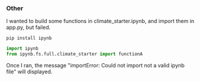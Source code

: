 ### Other
I wanted to build some functions in climate_starter.ipynb, and import them in app.py, but failed.
```shell
pip install ipynb
```

```python
import ipynb
from ipynb.fs.full.climate_starter import functionA
```
Once I ran, the message "importError: Could not import not a valid ipynb file" will displayed.
